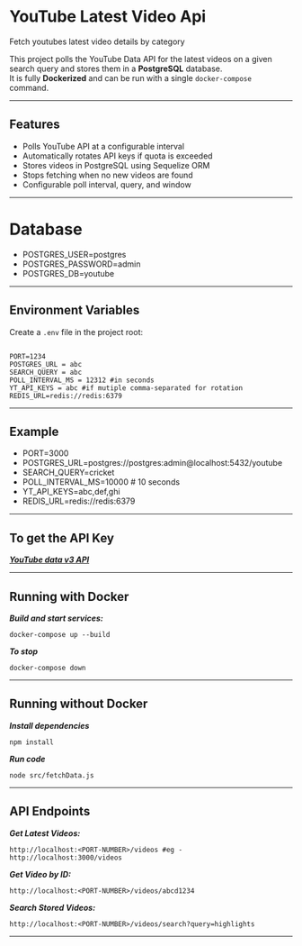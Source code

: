 # YouTube Latest Video Api
Fetch youtubes latest video details by category 

This project polls the YouTube Data API for the latest videos on a given search query and stores them in a **PostgreSQL** database.  
It is fully **Dockerized** and can be run with a single `docker-compose` command.

---

## Features
- Polls YouTube API at a configurable interval
- Automatically rotates API keys if quota is exceeded
- Stores videos in PostgreSQL using Sequelize ORM
- Stops fetching when no new videos are found
- Configurable poll interval, query, and window

---

# Database
- POSTGRES_USER=postgres
- POSTGRES_PASSWORD=admin
- POSTGRES_DB=youtube

---

## Environment Variables

Create a `.env` file in the project root:
```env

PORT=1234
POSTGRES_URL = abc
SEARCH_QUERY = abc
POLL_INTERVAL_MS = 12312 #in seconds
YT_API_KEYS = abc #if mutiple comma-separated for rotation
REDIS_URL=redis://redis:6379

```
---
## Example
- PORT=3000
- POSTGRES_URL=postgres://postgres:admin@localhost:5432/youtube
- SEARCH_QUERY=cricket
- POLL_INTERVAL_MS=10000   # 10 seconds
- YT_API_KEYS=abc,def,ghi
- REDIS_URL=redis://redis:6379
---

## To get the API Key 
***[YouTube data v3 API](https://developers.google.com/youtube/v3/getting-started "YouTube data v3 API")***

---

## Running with Docker

***Build and start services:***
```
docker-compose up --build
```
***To stop***
```
docker-compose down
```
---
## Running without Docker

***Install dependencies***
```
npm install
```

***Run code***
```
node src/fetchData.js
```
---

## API Endpoints

***Get Latest Videos:***
```
http://localhost:<PORT-NUMBER>/videos #eg - http://localhost:3000/videos
```
***Get Video by ID:***
```
http://localhost:<PORT-NUMBER>/videos/abcd1234 
```
***Search Stored Videos:***
```
http://localhost:<PORT-NUMBER>/videos/search?query=highlights
```
---
